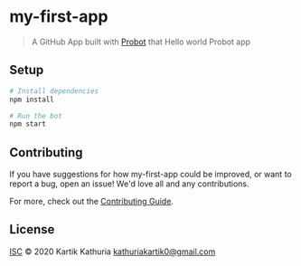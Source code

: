 # my-first-app

> A GitHub App built with [Probot](https://github.com/probot/probot) that Hello world Probot app

## Setup

```sh
# Install dependencies
npm install

# Run the bot
npm start
```

## Contributing

If you have suggestions for how my-first-app could be improved, or want to report a bug, open an issue! We'd love all and any contributions.

For more, check out the [Contributing Guide](CONTRIBUTING.md).

## License

[ISC](LICENSE) © 2020 Kartik Kathuria <kathuriakartik0@gmail.com>
